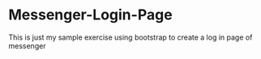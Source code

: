 # Messenger-Login-Page
This is just my sample exercise using bootstrap to create a log in page of messenger
